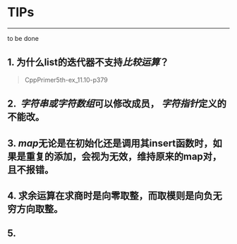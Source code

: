 # TIPs
---
to be done

## 1. 为什么list的迭代器不支持*比较运算*？
>CppPrimer5th-ex_11.10-p379 

## 2.  *字符串或字符数组*可以**修改**成员， *字符指针*定义的不能改。  
>

## 3. *map*无论是在初始化还是调用其insert函数时，如果是重复的添加，会视为无效，维持原来的map对，且不报错。  
>

## 4. 求余运算在求商时是向零取整，而取模则是向负无穷方向取整。
>

## 5.
